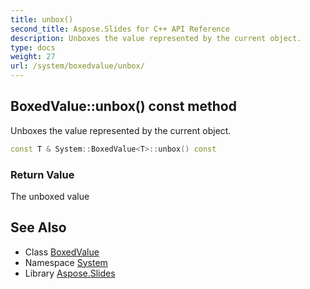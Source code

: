 ```yaml
---
title: unbox()
second_title: Aspose.Slides for C++ API Reference
description: Unboxes the value represented by the current object.
type: docs
weight: 27
url: /system/boxedvalue/unbox/
---
```

## BoxedValue::unbox() const method


Unboxes the value represented by the current object.

```cpp
const T & System::BoxedValue<T>::unbox() const
```


### Return Value

The unboxed value

## See Also

* Class [BoxedValue](../)
* Namespace [System](../../)
* Library [Aspose.Slides](../../../)